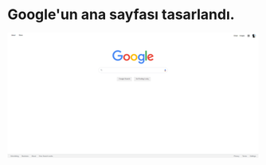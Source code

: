 # Google'un ana sayfası tasarlandı.

[<img src="google_homepage/assets/google.png"  width="1050"/>](google_homepage/assets/google.png)

